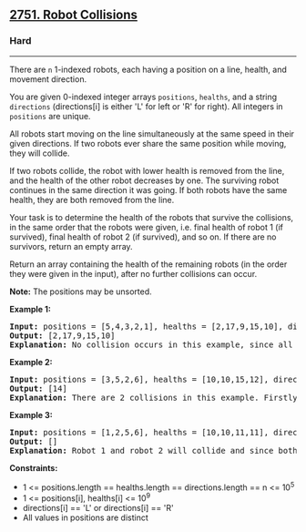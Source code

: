 <h2><a href="https://leetcode.com/problems/robot-collisions">2751. Robot Collisions</a></h2>
<h3>Hard</h3>
<hr>
<p>There are <code>n</code> 1-indexed robots, each having a position on a line, health, and movement direction.</p>

<p>You are given 0-indexed integer arrays <code>positions</code>, <code>healths</code>, and a string <code>directions</code> (directions[i] is either 'L' for left or 'R' for right). All integers in <code>positions</code> are unique.</p>

<p>All robots start moving on the line simultaneously at the same speed in their given directions. If two robots ever share the same position while moving, they will collide.</p>

<p>If two robots collide, the robot with lower health is removed from the line, and the health of the other robot decreases by one. The surviving robot continues in the same direction it was going. If both robots have the same health, they are both removed from the line.</p>

<p>Your task is to determine the health of the robots that survive the collisions, in the same order that the robots were given, i.e. final health of robot 1 (if survived), final health of robot 2 (if survived), and so on. If there are no survivors, return an empty array.</p>

<p>Return an array containing the health of the remaining robots (in the order they were given in the input), after no further collisions can occur.</p>

<p><strong>Note:</strong> The positions may be unsorted.</p>

<p><strong>Example 1:</strong></p>

<pre>
<strong>Input:</strong> positions = [5,4,3,2,1], healths = [2,17,9,15,10], directions = "RRRRR"
<strong>Output:</strong> [2,17,9,15,10]
<strong>Explanation:</strong> No collision occurs in this example, since all robots are moving in the same direction. So, the health of the robots in order from the first robot is returned, [2, 17, 9, 15, 10].
</pre>

<p><strong>Example 2:</strong></p>

<pre>
<strong>Input:</strong> positions = [3,5,2,6], healths = [10,10,15,12], directions = "RLRL"
<strong>Output:</strong> [14]
<strong>Explanation:</strong> There are 2 collisions in this example. Firstly, robot 1 and robot 2 will collide, and since both have the same health, they will be removed from the line. Next, robot 3 and robot 4 will collide and since robot 4's health is smaller, it gets removed, and robot 3's health becomes 15 - 1 = 14. Only robot 3 remains, so we return [14].
</pre>

<p><strong>Example 3:</strong></p>

<pre>
<strong>Input:</strong> positions = [1,2,5,6], healths = [10,10,11,11], directions = "RLRL"
<strong>Output:</strong> []
<strong>Explanation:</strong> Robot 1 and robot 2 will collide and since both have the same health, they are both removed. Robot 3 and 4 will collide and since both have the same health, they are both removed. So, we return an empty array, [].
</pre>

<p><strong>Constraints:</strong></p>
<ul>
  <li>1 <= positions.length == healths.length == directions.length == n <= 10<sup>5</sup></li>
  <li>1 <= positions[i], healths[i] <= 10<sup>9</sup></li>
  <li>directions[i] == 'L' or directions[i] == 'R'</li>
  <li>All values in positions are distinct</li>
</ul>
